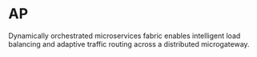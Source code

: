 # AP
Dynamically orchestrated microservices fabric enables intelligent load balancing and adaptive traffic routing across a distributed microgateway.
